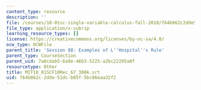 ```yaml
---
content_type: resource
description: ''
file: /courses/18-01sc-single-variable-calculus-fall-2010/764b862c2dde51dcb05f5bc86eaa32f2_MIT18_01SCF10Rec_67_300k.vtt
file_type: application/x-subrip
learning_resource_types: []
license: https://creativecommons.org/licenses/by-nc-sa/4.0/
ocw_type: OCWFile
parent_title: 'Session 88: Examples of L''Hospital''s Rule'
parent_type: CourseSection
parent_uid: 7a8cdab5-6a9e-46b3-5225-a2bc22295a0f
resourcetype: Other
title: MIT18_01SCF10Rec_67_300k.srt
uid: 764b862c-2dde-51dc-b05f-5bc86eaa32f2
---
```

